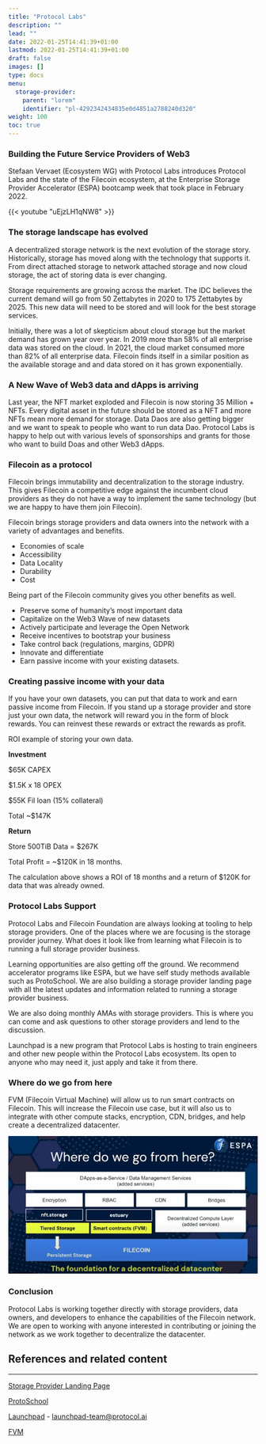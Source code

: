 ```yaml
---
title: "Protocol Labs"
description: ""
lead: ""
date: 2022-01-25T14:41:39+01:00
lastmod: 2022-01-25T14:41:39+01:00
draft: false
images: []
type: docs
menu:
  storage-provider:
    parent: "lorem"
    identifier: "pl-4292342434835e0d4851a2788240d320"
weight: 100
toc: true
---
```


### Building the Future Service Providers of Web3

Stefaan Vervaet (Ecosystem WG) with Protocol Labs introduces Protocol Labs and the state of the Filecoin ecosystem, at the Enterprise Storage Provider Accelerator (ESPA) bootcamp week that took place in February 2022.

{{< youtube "uEjzLH1qNW8" >}}

### The storage landscape has evolved

A decentralized storage network is the next evolution of the storage story. Historically, storage has moved along with the technology that supports it. From direct attached storage to network attached storage and now cloud storage, the act of storing data is ever changing. 

Storage requirements are growing across the market. The IDC believes the current demand will go from 50 Zettabytes in 2020 to 175 Zettabytes by 2025. This new data will need to be stored and will look for the best storage services. 

Initially, there was a lot of skepticism about cloud storage but the market demand has grown year over year. In 2019 more than 58% of all enterprise data was stored on the cloud. In 2021, the cloud market consumed more than 82% of all enterprise data. Filecoin finds itself in a similar position as the available storage and and data stored on it has grown exponentially. 

### A New Wave of Web3 data and dApps is arriving

Last year, the NFT market exploded and Filecoin is now storing 35 Million + NFTs. Every digital asset in the future should be stored as a NFT and more NFTs mean more demand for storage. Data Daos are also getting bigger and we want to speak to people who want to run data Dao. Protocol Labs is happy to help out with various levels of sponsorships and grants for those who want to build Doas and other Web3 dApps. 

### Filecoin as a protocol

Filecoin brings immutability and decentralization to the storage industry. This gives Filecoin a competitive edge against the incumbent cloud providers as they do not have a way to implement the same technology (but we are happy to have them join Filecoin). 

Filecoin brings storage providers and data owners into the network with a variety of advantages and benefits. 

- Economies of scale
- Accessibility
- Data Locality
- Durability
- Cost

Being part of the Filecoin community gives you other benefits as well. 

- Preserve some of humanity’s most important data
- Capitalize on the Web3 Wave of new datasets
- Actively participate and leverage the Open Network
- Receive incentives to bootstrap your business
- Take control back (regulations, margins, GDPR)
- Innovate and differentiate
- Earn passive income with your existing datasets.

### Creating passive income with your data

If you have your own datasets, you can put that data to work and earn passive income from Filecoin. If you stand up a storage provider and store just your own data, the network will reward you in the form of block rewards. You can reinvest these rewards or extract the rewards as profit. 

ROI example of storing your own data. 

**Investment**

$65K CAPEX

$1.5K x 18 OPEX 

$55K Fil loan (15% collateral)

Total ~$147K

**Return**

Store 500TiB Data = $267K 

Total Profit = ~$120K in 18 months. 

The calculation above shows a ROI of 18 months and a return of $120K for data that was already owned. 

### Protocol Labs Support

Protocol Labs and Filecoin Foundation are always looking at tooling to help storage providers. One of the places where we are focusing is the storage provider journey. What does it look like from learning what Filecoin is to running a full storage provider business. 

Learning opportunities are also getting off the ground. We recommend accelerator programs like ESPA, but we have self study methods available such as ProtoSchool. We are also building a storage provider landing page with all the latest updates and information related to running a storage provider business. 

We are also doing monthly AMAs with storage providers. This is where you can come and ask questions to other storage providers and lend to the discussion. 

Launchpad is a new program that Protocol Labs is hosting to train engineers and other new people within the Protocol Labs ecosystem. Its open to anyone who may need it, just apply and take it from there. 

### Where do we go from here

FVM (Filecoin Virtual Machine) will allow us to run smart contracts on Filecoin. This will increase the Filecoin use case, but it will also us to integrate with other compute stacks, encryption, CDN, bridges, and help create a decentralized datacenter. 

![where do we go from here](1.png)

### Conclusion

Protocol Labs is working together directly with storage providers, data owners, and developers to enhance the capabilities of the Filecoin network. We are open to working with anyone interested in contributing or joining the network as we work together to decentralize the datacenter.

## References and related content

---

[Storage Provider Landing Page](https://sp.filecoin.io/)

[ProtoSchool](https://proto.school/)

[Launchpad](https://boards.greenhouse.io/protocollabs/jobs/4305898004?gh_src=feb6172d4us) - [launchpad-team@protocol.ai](mailto:launchpad-team@protocol.ai)

[FVM](https://fvm.filecoin.io/)
